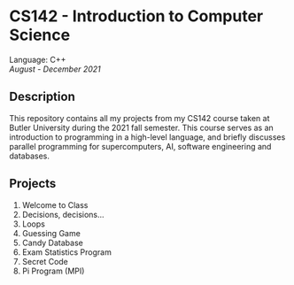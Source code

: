# CS142 - Introduction to Computer Science
Language: C++\
*August - December 2021*

## Description
This repository contains all my projects from my CS142 course taken at Butler University during the 2021 fall semester. 
This course serves as an introduction to programming in a high-level language, and briefly discusses parallel programming for supercomputers, AI, software engineering and databases.

## Projects 
1. Welcome to Class
2. Decisions, decisions...
3. Loops
4. Guessing Game
5. Candy Database
6. Exam Statistics Program
7. Secret Code
8. Pi Program (MPI)
